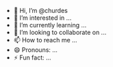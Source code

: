 - 👋 Hi, I’m @churdes
- 👀 I’m interested in ...
- 🌱 I’m currently learning ...
- 💞️ I’m looking to collaborate on ...
- 📫 How to reach me ...
- 😄 Pronouns: ...
- ⚡ Fun fact: ...

<!---
churdes/churdes is a ✨ special ✨ repository because its `README.md` (this file) appears on your GitHub profile.
You can click the Preview link to take a look at your changes.
--->
